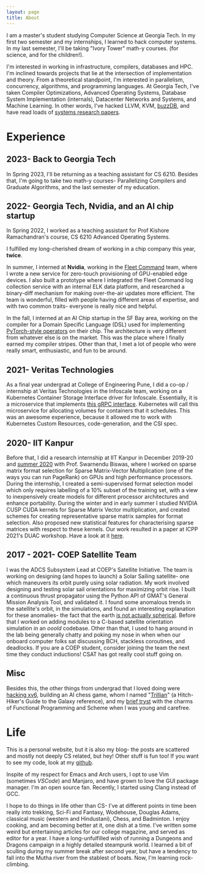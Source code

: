 ```yaml
---
layout: page
title: About
---
```


I am a master's student studying Computer Science at Georgia Tech. In my first two semester and my internships, I learned to hack computer systems. In my last semester, I'll be taking "Ivory Tower" math-y courses. (for science, and for the children!). 

I'm interested in working in infrastructure, compilers, databases and HPC.
I'm inclined towards projects that lie at the intersection of implementation
and theory. From a theoretical standpoint, I'm interested in parallelism,
concurrency, algorithms, and programming languages. At Georgia Tech, I've taken
Compiler Optimizations, Advanced Operating Systems, Database System
Implementation (internals), Datacenter Networks and Systems, and Machine Learning. In other
words, I've hacked LLVM, KVM,
[buzzDB](https://buzzdb-docs.readthedocs.io/en/latest/index.html), and have
read loads of [systems research
papers](https://saeed.github.io/CS8803_DNS_Spring2022/syllabus.html).

# Experience

## 2023- Back to Georgia Tech

In Spring 2023, I'll be returning as a teaching assistant for CS 6210. Besides that, I'm going to take two math-y courses- Parallelizing Compilers and Graduate Algorithms, and the last semester of my education.

## 2022- Georgia Tech, Nvidia, and an AI chip startup

In Spring 2022, I worked as a teaching assistant for Prof Kishore
Ramachandran's course, CS 6210 Advanced Operating Systems.

I fulfilled my long-cherished dream of working in a chip company this
year, **twice**. 

In summer, I interned at **Nvidia**, working in the [Fleet
Command](https://www.nvidia.com/en-us/data-center/products/fleet-command/)
team, where I wrote a new service for zero-touch provisioning of GPU-enabled
edge devices. I also built a prototype where I integrated the Fleet Command log
collection service with an internal ELK data platform, and researched a
binary-diff mechanism for making over-the-air updates more efficient. The team
is wonderful, filled with people having different areas of expertise, and with
two common traits- everyone is really nice and helpful.

In the fall, I interned at an AI Chip startup in the SF Bay area, working on
the compiler for a Domain Specific Language (DSL) used for implementing
[PyTorch-style
operators](https://dev-discuss.pytorch.org/t/where-do-the-2000-pytorch-operators-come-from-more-than-you-wanted-to-know/373)
on their chip. The architecture is very different from whatever else is on the
market. This was the place where I finally earned my compiler stripes. Other
than that, I met a lot of people who were really smart, enthusiastic, and fun
to be around.

## 2021- Veritas Technologies

As a final year undergrad at College of Engineering Pune, I did a co-op /
internship at Veritas Technologies in the Infoscale team, working on a
Kubernetes Container Storage Interface driver for Infoscale. Essentially, it is
a microservice that implements [this gRPC
interface](https://github.com/container-storage-interface/spec). Kubernetes will
call this microservice for allocating volumes for containers that it schedules.
This was an awesome experience, because it allowed me to work with Kubernetes
Custom Resources, code-generation, and the CSI spec. 

## 2020- IIT Kanpur

Before that, I did a research internship at IIT Kanpur in December 2019-20 and
[summer 2020](https://www.cse.iitk.ac.in/users/swarnendu/alumni.html) with
Prof. Swarnendu Biswas, where I worked on sparse matrix format selection for
Sparse Matrix-Vector Multiplication (one of the ways you can run PageRank) on
GPUs and high performance processors. During the internship, I created a
semi-supervised format selection model which only requires labelling of a 10%
subset of the training set, with a view to inexpensively create models for
different processor architectures and enhance portability.  During the winter
and in early summer I studied NVIDIA CUSP CUDA kernels for Sparse Matrix Vector
multiplication, and created schemes for creating representative sparse matrix
samples for format selection. Also proposed new statistical features for
characterising sparse matrices with respect to these kernels. Our work resulted
in a paper at ICPP 2021's DUAC workshop. Have a look at it
[here](https://www.cse.iitk.ac.in/users/swarnendu/files/papers/spmv-duac21.pdf).

## 2017 - 2021- COEP Satellite Team

I was the ADCS Subsystem Lead at COEP's Satellite Initiative. The team is working on
designing (and hopes to launch) a Solar Sailing satellite- one which maneuvers
its orbit purely using solar radiation. My work involved designing and testing
solar sail orientations for maximizing orbit rise. I built a continuous thrust
propagator using the Python API of GMAT's General Mission Analysis Tool, and
validated it. I found some anomalous trends in the satellite's orbit, in the
simulations, and found an interesting explanation for these anomalies- the
fact that the earth [is not actually
spherical](https://en.wikipedia.org/wiki/Nodal_precession). Before that I
worked on adding modules to a C-based satellite orientation simulation in an
*ooold* codebase. Other than that, I used to hang around in the lab being generally
chatty and poking my nose in when when our onboard computer folks sat
discussing BCH, stackless coroutines, and deadlocks. If you are a COEP student,
consider joining the team the next time they conduct inductions! CSAT has got
really cool stuff going on.

## Misc

Besides this, the other things from undergrad that I loved doing were [hacking
xv6](https://github.com/akshayrdeodhar/xv6-kthreads), building an AI chess game,
whom I named "[Trillian](https://github.com/akshayrdeodhar/trillian)" (a Hitch-Hiker's Guide to the Galaxy reference), and my
[brief tryst](https://github.com/akshayrdeodhar/sicp) with the charms of Functional Programming and
Scheme when I was young and carefree. 


# Life

This is a personal website, but it is also my blog- the posts are scattered and
mostly not deeply CS related, but hey! Other stuff is fun too! If you want to
see my code, look at my [github](https://github.com/akshayrdeodhar).

Inspite of my respect for Emacs and Arch users, I opt to use Vim (sometimes
_VSCode_) and Manjaro, and have grown to love the GUI package manager. I'm an
open source fan.  Recently, I started using Clang instead of GCC.

I hope to do things in life other than CS- I've at different points in time
been really into trekking, Sci-Fi and Fantasy, Wodehouse, Douglas Adams,
classical music (western and Hindustani), Chess, and Badminton. I enjoy
cooking, and am becoming better at it, one dish at a time. I've written some
weird but entertaining articles for our college magazine, and served as editor
for a year. I have a long-unfulfilled wish of running a Dungeons and Dragons
campaign in a highly detailed steampunk world. I learned a bit of sculling
during my summer break after second year, but have a tendency to fall into the
Mutha river from the stablest of boats. Now, I'm learning rock-climbing.
